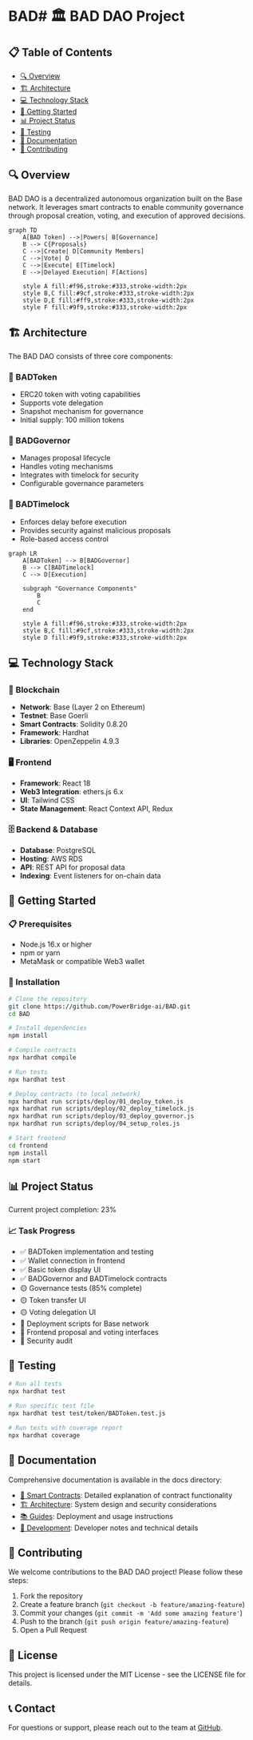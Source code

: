 # BAD# 🏛️ BAD DAO Project

## 📋 Table of Contents
- [🔍 Overview](#-overview)
- [🏗️ Architecture](#-architecture)
- [💻 Technology Stack](#-technology-stack)
- [🚀 Getting Started](#-getting-started)
- [📊 Project Status](#-project-status)
- [🧪 Testing](#-testing)
- [📝 Documentation](#-documentation)
- [👥 Contributing](#-contributing)

## 🔍 Overview

BAD DAO is a decentralized autonomous organization built on the Base network. It leverages smart contracts to enable community governance through proposal creation, voting, and execution of approved decisions.

```mermaid
graph TD
    A[BAD Token] -->|Powers| B[Governance]
    B --> C{Proposals}
    C -->|Create| D[Community Members]
    C -->|Vote| D
    C -->|Execute| E[Timelock]
    E -->|Delayed Execution| F[Actions]
    
    style A fill:#f96,stroke:#333,stroke-width:2px
    style B,C fill:#9cf,stroke:#333,stroke-width:2px
    style D,E fill:#ff9,stroke:#333,stroke-width:2px
    style F fill:#9f9,stroke:#333,stroke-width:2px
```

## 🏗️ Architecture

The BAD DAO consists of three core components:

### 🔷 BADToken
- ERC20 token with voting capabilities
- Supports vote delegation
- Snapshot mechanism for governance
- Initial supply: 100 million tokens

### 🔶 BADGovernor
- Manages proposal lifecycle
- Handles voting mechanisms
- Integrates with timelock for security
- Configurable governance parameters

### 🔷 BADTimelock
- Enforces delay before execution
- Provides security against malicious proposals
- Role-based access control

```mermaid
graph LR
    A[BADToken] --> B[BADGovernor]
    B --> C[BADTimelock]
    C --> D[Execution]
    
    subgraph "Governance Components"
        B
        C
    end
    
    style A fill:#f96,stroke:#333,stroke-width:2px
    style B,C fill:#9cf,stroke:#333,stroke-width:2px
    style D fill:#9f9,stroke:#333,stroke-width:2px
```

## 💻 Technology Stack

### 🔗 Blockchain
- **Network**: Base (Layer 2 on Ethereum)
- **Testnet**: Base Goerli
- **Smart Contracts**: Solidity 0.8.20
- **Framework**: Hardhat
- **Libraries**: OpenZeppelin 4.9.3

### 🖥️ Frontend
- **Framework**: React 18
- **Web3 Integration**: ethers.js 6.x
- **UI**: Tailwind CSS
- **State Management**: React Context API, Redux

### 🗄️ Backend & Database
- **Database**: PostgreSQL
- **Hosting**: AWS RDS
- **API**: REST API for proposal data
- **Indexing**: Event listeners for on-chain data

## 🚀 Getting Started

### 📋 Prerequisites
- Node.js 16.x or higher
- npm or yarn
- MetaMask or compatible Web3 wallet

### 🔧 Installation

```bash
# Clone the repository
git clone https://github.com/PowerBridge-ai/BAD.git
cd BAD

# Install dependencies
npm install

# Compile contracts
npx hardhat compile

# Run tests
npx hardhat test

# Deploy contracts (to local network)
npx hardhat run scripts/deploy/01_deploy_token.js
npx hardhat run scripts/deploy/02_deploy_timelock.js
npx hardhat run scripts/deploy/03_deploy_governor.js
npx hardhat run scripts/deploy/04_setup_roles.js

# Start frontend
cd frontend
npm install
npm start
```

## 📊 Project Status

Current project completion: 23%

### 📈 Task Progress
- ✅ BADToken implementation and testing
- ✅ Wallet connection in frontend
- ✅ Basic token display UI
- ✅ BADGovernor and BADTimelock contracts
- 🟡 Governance tests (85% complete)
- 🟡 Token transfer UI 
- 🟡 Voting delegation UI
- 🔴 Deployment scripts for Base network
- 🔴 Frontend proposal and voting interfaces
- 🔴 Security audit

## 🧪 Testing

```bash
# Run all tests
npx hardhat test

# Run specific test file
npx hardhat test test/token/BADToken.test.js

# Run tests with coverage report
npx hardhat coverage
```

## 📝 Documentation

Comprehensive documentation is available in the docs directory:

- [📘 Smart Contracts](/docs/contracts/): Detailed explanation of contract functionality
- [🏗️ Architecture](/docs/architecture/): System design and security considerations
- [📚 Guides](/docs/guides/): Deployment and usage instructions
- [🔄 Development](/docs/dev/): Developer notes and technical details

## 👥 Contributing

We welcome contributions to the BAD DAO project! Please follow these steps:

1. Fork the repository
2. Create a feature branch (`git checkout -b feature/amazing-feature`)
3. Commit your changes (`git commit -m 'Add some amazing feature'`)
4. Push to the branch (`git push origin feature/amazing-feature`)
5. Open a Pull Request

## 📄 License

This project is licensed under the MIT License - see the LICENSE file for details.

## 📞 Contact

For questions or support, please reach out to the team at [GitHub](https://github.com/PowerBridge-ai).